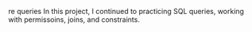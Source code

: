 
re queries In this project, I continued to practicing SQL queries, working with permissoins, joins, and constraints.

